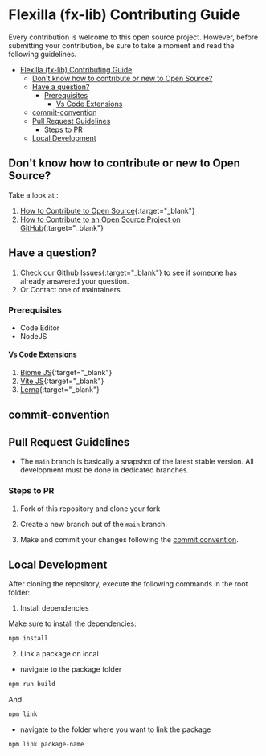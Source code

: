 # Flexilla (fx-lib) Contributing Guide

Every contribution is welcome to this open source project. However, before submitting your contribution, be sure to take a moment and read the following guidelines.

- [Flexilla (fx-lib) Contributing Guide](#flexilla-fx-lib-contributing-guide)
  - [Don't know how to contribute or new to Open Source?](#dont-know-how-to-contribute-or-new-to-open-source)
  - [Have a question?](#have-a-question)
    - [Prerequisites](#prerequisites)
      - [Vs Code Extensions](#vs-code-extensions)
  - [commit-convention](#commit-convention)
  - [Pull Request Guidelines](#pull-request-guidelines)
    - [Steps to PR](#steps-to-pr)
  - [Local Development](#local-development)


## Don't know how to contribute or new to Open Source?

Take a look at :
1. [How to Contribute to Open Source](https://opensource.guide/how-to-contribute/){:target="_blank"}
2. [How to Contribute to an Open Source Project on GitHub](https://egghead.io/courses/how-to-contribute-to-an-open-source-project-on-github){:target="_blank"}

## Have a question?

1. Check our [Github Issues](https://github.com/unify-ui-dev/flexilla/issues){:target="_blank"} to see if someone has already answered your question.
2. Or Contact one of maintainers

### Prerequisites

- Code Editor
- NodeJS

#### Vs Code Extensions

1. [Biome JS](https://biomejs.dev/){:target="_blank"}
2. [Vite JS](https://lerna.js.org/){:target="_blank"}
3. [Lerna](https://biomejs.dev/){:target="_blank"}



## commit-convention


## Pull Request Guidelines

- The `main` branch is basically a snapshot of the latest stable version. All development must be done in dedicated branches.


### Steps to PR

1. Fork of this repository and clone your fork

2. Create a new branch out of the `main` branch.

3. Make and commit your changes following the
   [commit convention](CONTRIBUTING.MD#commit-convention).
   
## Local Development

After cloning the repository, execute the following commands in the root folder:

1. Install dependencies

Make sure to install the dependencies:

```bash
npm install
```

2. Link a package on local

- navigate to the package folder
```bash
npm run build
```
And
```bash
npm link
```

- navigate to the folder where you want to link the package
```bash
npm link package-name
```


